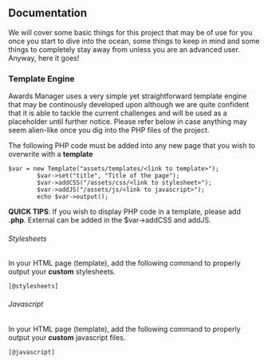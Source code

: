 ## Documentation

We will cover some basic things for this project that may be of use for you once you start to dive into the ocean, some things to keep in mind
and some things to completely stay away from unless you are an advanced user. Anyway, here it goes!

### Template Engine
Awards Manager uses a very simple yet straightforward template engine that may be continously developed upon although we are quite
confident that it is able to tackle the current challenges and will be used as a placeholder until further notice. Please refer
below in case anything may seem alien-like once you dig into the PHP files of the project.


The following PHP code must be added into any new page that you wish to overwrite with a **template**
```
$var = new Template("assets/templates/<link to template>");
		$var->set("title", "Title of the page");
		$var->addCSS("/assets/css/<link to stylesheet>");
		$var->addJS("/assets/js/<link to javascript>");
		echo $var->output();
```
**QUICK TIPS**: If you wish to display PHP code in a template, please add **.php**. External can be added in the $var->addCSS and addJS.
###### Stylesheets
In your HTML page (template), add the following command to properly output your **custom** stylesheets.
```
[@stylesheets]
```

###### Javascript
In your HTML page (template), add the following command to properly output your **custom** javascript files.
```
[@javascript]
```
